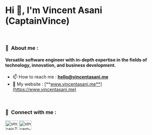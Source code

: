 <!-- https://github.com/Ileriayo/markdown-badges -->

<h1>Hi 👋, I'm Vincent Asani (CaptainVince)</h1>
<br/>
<h3> 👔 &nbsp;About me : </h3>
<h4>Versatile software engineer with in-depth expertise in the fields of technology, innovation, and business development.</h4>

- 📫 How to reach me : [**hello@vincentasani.me**](mailto:hello@vincentasani.me)
- 📄 My website : [**www.vincentasani.me**](https://www.vincentasani.me) 

<!-- - 📄 Know about my experiences : [**my resume**](https://drive.proton.me/urls/919W3K6E3C#NbmiYJ1PAzxy) -->

<br/>
<h3> 🤝 &nbsp;Connect with me : </h3>

<p align="left">
<a href="https://twitter.com/vincejs77" target="blank"><img align="center" src="https://raw.githubusercontent.com/rahuldkjain/github-profile-readme-generator/master/src/images/icons/Social/twitter.svg" alt="vincejs77" height="30" width="40" /></a>
<a href="https://linkedin.com/in/vincent-asani-93673b182" target="blank"><img align="center" src="https://raw.githubusercontent.com/rahuldkjain/github-profile-readme-generator/master/src/images/icons/Social/linked-in-alt.svg" alt="vincent-asani-93673b182" height="30" width="40" /></a>

<!-- 
<br/>
<h3> 🛠 &nbsp;My Tech Stack : </h3>

- 🗄 &nbsp;Backend:&nbsp;
  ![Node.js](https://img.shields.io/badge/-Node.js-0A1A2F?style=flat&logo=node.js)
- 🌐 &nbsp;Frontend:&nbsp;
  ![React](https://img.shields.io/badge/-React-0A1A2F?style=flat&logo=react)
  ![Next.js](https://img.shields.io/badge/-Next.js-0A1A2F?style=flat&logo=next.js)
  ![](https://img.shields.io/badge/Vue.js-35495E?style=flat&logo=vue.js)
  ![](https://img.shields.io/badge/nuxt.js-00C58E?style=flat&logo=nuxt.js)
  ![TailwindCSS](https://img.shields.io/badge/tailwindcss-%2338B2AC.svg?style=flat&logo=tailwind-css&logoColor=white)
- 📱 &nbsp;Mobile:&nbsp;
  ![React Native](https://img.shields.io/badge/-React%20Native-0A1A2F?style=flat&logo=React&logoColor=00d8fd)
- 🛢 &nbsp;Database:&nbsp;
  ![MongoDB](https://img.shields.io/badge/-MongoDB-0A1A2F?style=flat&logo=mongodb)
  ![MySQL](https://img.shields.io/badge/-MySQL-0A1A2F?style=flat&logo=mysql&logoColor=00d8fd)
  ![Postgresql](https://img.shields.io/badge/-Postgresql-0A1A2F?style=flat&logo=postgresql)
- ⚙️ &nbsp;VCS, Platforms: &nbsp;
  ![Git](https://img.shields.io/badge/-Git-0A1A2F?style=flat&logo=git)
  ![GitHub](https://img.shields.io/badge/-GitHub-0A1A2F?style=flat&logo=github)
  ![Markdown](https://img.shields.io/badge/-Markdown-0A1A2F?style=flat&logo=markdown)
  ![NPM](https://img.shields.io/badge/NPM-%23000000.svg?style=flat&logo=npm&logoColor=white)
  ![Yarn](https://img.shields.io/badge/yarn-%232C8EBB.svg?style=flat&logo=yarn&logoColor=white)
  ![Webpack](https://img.shields.io/badge/webpack-%238DD6F9.svg?style=flat&logo=webpack&logoColor=black)
- 🔧 &nbsp;IDE's:&nbsp;
  ![Visual Studio Code](https://img.shields.io/badge/-Visual%20Studio%20Code-0A1A2F?style=flat&logo=visual-studio-code&logoColor=007ACC)
  ![Vim](https://img.shields.io/badge/-Vim-0A1A2F?style=flat&logo=vim&logoColor=007ACC)
- 🖥 &nbsp;Design:&nbsp;
  ![Framer](https://img.shields.io/badge/-Framer-0A1A2F?style=flat&logo=framer)
  ![Figma](https://img.shields.io/badge/-Figma-0A1A2F?style=flat&logo=figma)
- ⚙️ &nbsp;Devops:&nbsp;
  ![Docker](https://img.shields.io/badge/docker-%230db7ed.svg?style=style=flat&logo=docker&logoColor=white)
  ![Kubernetes](https://img.shields.io/badge/kubernetes-%23326ce5.svg?style=style=flat&logo=kubernetes&logoColor=white)
  ![CircleCI](https://img.shields.io/badge/circle%20ci-%23161616.svg?style=style=flat&logo=circleci&logoColor=white)
  ![Azure](https://img.shields.io/badge/azure-%230072C6.svg?style=style=flat&logo=microsoftazure&logoColor=white)

- ➡️ &nbsp;Others (OS, CMS):&nbsp;
  ![Ubuntu](https://img.shields.io/badge/Ubuntu-E95420?style=style=flat&logo=microsoftazure&logoColor=white)
  ![Notion](https://img.shields.io/badge/Notion-%23000000.svg?style=flat&logo=notion&logoColor=white)
  ![Directus](https://img.shields.io/badge/directus-%2364f.svg?style=flat&logo=directus&logoColor=white)

-->
<br/>
